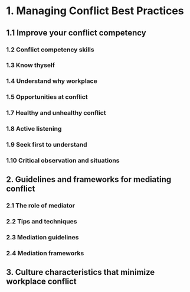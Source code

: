 # 1. Managing Conflict Best Practices

## 1.1 Improve your conflict competency

### 1.2 Conflict competency skills

### 1.3 Know thyself

### 1.4 Understand why workplace

### 1.5 Opportunities at conflict

### 1.7 Healthy and unhealthy conflict

### 1.8 Active listening

### 1.9 Seek first to understand

### 1.10 Critical observation and situations

## 2. Guidelines and frameworks for mediating conflict

### 2.1 The role of mediator
### 2.2 Tips and techniques
### 2.3 Mediation guidelines
### 2.4 Mediation frameworks

## 3. Culture characteristics that minimize workplace conflict